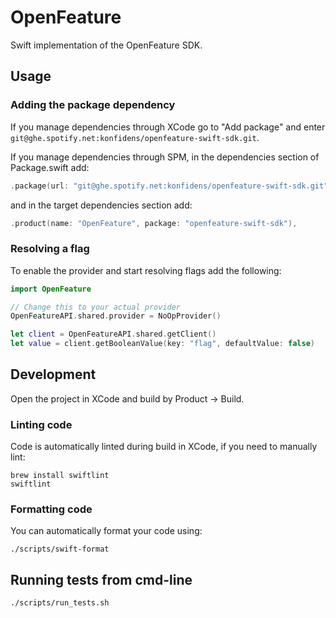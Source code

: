 # OpenFeature

Swift implementation of the OpenFeature SDK.

## Usage

### Adding the package dependency

If you manage dependencies through XCode go to "Add package" and enter `git@ghe.spotify.net:konfidens/openfeature-swift-sdk.git`.

If you manage dependencies through SPM, in the dependencies section of Package.swift add:
```swift
.package(url: "git@ghe.spotify.net:konfidens/openfeature-swift-sdk.git", from: "0.1.3")
```

and in the target dependencies section add:
```swift
.product(name: "OpenFeature", package: "openfeature-swift-sdk"),
```

### Resolving a flag

To enable the provider and start resolving flags add the following:

```swift
import OpenFeature

// Change this to your actual provider
OpenFeatureAPI.shared.provider = NoOpProvider()

let client = OpenFeatureAPI.shared.getClient()
let value = client.getBooleanValue(key: "flag", defaultValue: false)
```

## Development

Open the project in XCode and build by Product -> Build.

### Linting code

Code is automatically linted during build in XCode, if you need to manually lint:
```shell
brew install swiftlint
swiftlint
```

### Formatting code

You can automatically format your code using:
```shell
./scripts/swift-format
```

## Running tests from cmd-line

```shell
./scripts/run_tests.sh
```
